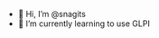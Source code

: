 - 👋 Hi, I’m @snagits
- 🌱 I’m currently learning to use GLPI


<!---
snagits/snagits is a ✨ special ✨ repository because its `README.md` (this file) appears on your GitHub profile.
You can click the Preview link to take a look at your changes.
--->
